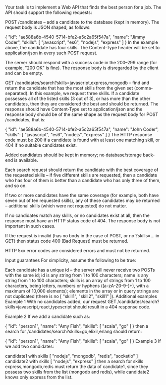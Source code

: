 <!-- @format -->

Your task is to implement a Web API that finds the best person for a job. The API should support the following requests:

POST /candidates – add a candidate to the database (kept in memory). The request body is JSON shaped, as follows:

{
"id": "ae588a6b-4540-5714-bfe2-a5c2a65f547a",
"name": "Jimmy Coder",
"skills": [ "javascript", "es6", "nodejs", "express" ]
}
In the example above, the candidate has four skills. The Content-Type header will be set to application/json in every such POST request.

The server should respond with a success code in the 200–299 range (for example, "200 OK" is fine). The response body is disregarded by the client and can be empty.

GET /candidates/search?skills=javascript,express,mongodb – find and return the candidate that has the most skills from the given set (comma-separated). In this example, we request three skills. If a candidate possesses all of the listed skills (3 out of 3), or has more than the other candidates, then they are considered the best and should be returned. The response should have Content-Type set to application/json and the response body should be of the same shape as the request body for POST /candidates, that is:

{
"id": "ae588a6b-4540-5714-bfe2-a5c2a65f547a",
"name": "John Coder",
"skills": [ "javascript", "es6", "nodejs", "express" ]
}
The HTTP response code must be 200 if a candidate is found with at least one matching skill, or 404 if no suitable candidates exist.

Added candidates should be kept in memory; no database/storage back-end is available.

Each search request should return the candidate with the best coverage of the requested skills – if five different skills are requested, then a candidate who has four of them is better than a candidate who has only three of them, and so on.

If two or more candidates have the same coverage (for example, both have seven out of ten requested skills), any of these candidates may be returned – additional skills (which were not requested) do not matter.

If no candidates match any skills, or no candidates exist at all, then the response must have an HTTP status code of 404. The response body is not important in such cases.

If the request is invalid (has no body in the case of POST, or no ?skills=... in GET) then status code 400 (Bad Request) must be returned.

HTTP 5xx error codes are considered errors and must not be returned.

Input guarantees
For simplicity, assume the following to be true:

Each candidate has a unique id – the server will never receive two POSTs with the same id;
id is any string from 1 to 100 characters;
name is any string from 1 to 100 characters;
skills is an array of strings from 1 to 100 characters, being letters, numbers or hyphens ([a-zA-Z0-9-]+), with a maximum of 10,000 elements); elements in the array or in query strings are not duplicated (there is no [ "skill1", "skill2", "skill1" ]).
Additional examples
Example 1
With no candidates added, our request GET /candidates/search?skills=javascript,react,typescript should result in a 404 response code.

Example 2
If we add a candidate such as:

{
"id": "person1",
"name": "Amy Fish",
"skills": [ "scala", "go" ]
}
then a search for /candidates/search?skills=go,elixir,erlang should return:

{
"id": "person1",
"name": "Amy Fish",
"skills": [ "scala", "go" ]
}
Example 3
If we add two candidates:

candidate1 with skills [ "nodejs", "mongodb", "redis", "socketio" ]
candidate2 with skills [ "nodejs", "express" ]
then a search for skills express,mongodb,redis must return the data of candidate1, since they possess two skills from the list (mongodb and redis), while candidate2 knows only express from the list.
